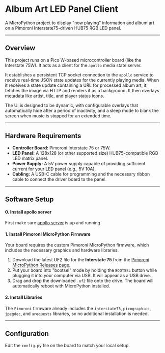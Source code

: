 # Album Art LED Panel Client

A MicroPython project to display "now playing" information and album art on a Pimoroni Interstate75-driven HUB75 RGB LED panel.

---
## Overview

This project runs on a Pico W-based microcontroller board (like the Interstate 75W). It acts as a client for the `apollo` media state server.

It establishes a persistent TCP socket connection to the `apollo` service to receive real-time JSON state updates for the currently playing media. When it receives a state update containing a URL for processed album art, it fetches the image via HTTP and renders it as a background. It then overlays metadata like artist, title, and player status icons.

The UI is designed to be dynamic, with configurable overlays that automatically hide after a period of inactivity, and a sleep mode to blank the screen when music is stopped for an extended time.

---
## Hardware Requirements

* **Controller Board:** Pimoroni Interstate 75 or 75W.
* **LED Panel:** A 128x128 (or other supported size) HUB75-compatible RGB LED matrix panel.
* **Power Supply:** A 5V power supply capable of providing sufficient current for your LED panel (e.g., 5V 10A).
* **Cabling:** A USB-C cable for programming and the necessary ribbon cable to connect the driver board to the panel.

---
## Software Setup


#### 0. Install apollo server

First make sure [apollo server](https://github.com/vafu/apollo-server) is up and running.

#### 1. Install Pimoroni MicroPython Firmware

Your board requires the custom Pimoroni MicroPython firmware, which includes the necessary graphics and hardware libraries.

1.  Download the latest UF2 file for the **Interstate 75** from the [Pimoroni MicroPython Releases page](https://github.com/pimoroni/pimoroni-pico/releases).
2.  Put your board into "bootsel" mode by holding the `BOOTSEL` button while plugging it into your computer via USB. It will appear as a USB drive.
3.  Drag and drop the downloaded `.uf2` file onto the drive. The board will automatically reboot with MicroPython installed.

#### 2. Install Libraries

The `Pimoroni` firmware already includes the `interstate75`, `picographics`, `jpegdec`, and `urequests` libraries, so no additional installation is needed.

---
## Configuration

Edit the `config.py` file on the board to match your local setup.
